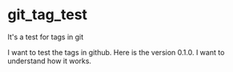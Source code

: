 # git_tag_test
It's a test for tags in git

I want to test the tags in github. Here is the version 0.1.0.
I want to understand how it works. 

